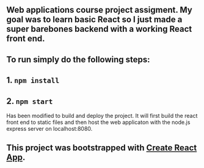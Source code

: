 ## Web applications course project assigment. My goal was to learn basic React so I just made a super barebones backend with a working React front end. 

## To run simply do the following steps:

## 1. `npm install`

## 2. `npm start`
Has been modified to build and deploy the project. It will first build the react front end to static files and then host the web applicaton with the node.js express server on localhost:8080.



## 
## This project was bootstrapped with [Create React App](https://github.com/facebook/create-react-app).

